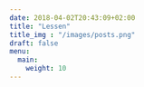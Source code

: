 ```yaml
---
date: 2018-04-02T20:43:09+02:00
title: "Lessen"
title_img : "/images/posts.png"
draft: false
menu:
  main:
    weight: 10
---
```

